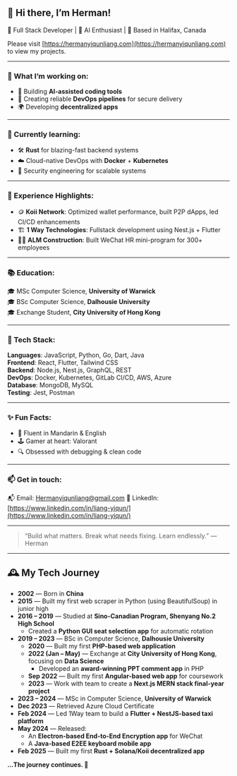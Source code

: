 ## 👋 Hi there, I’m Herman!

🚀 Full Stack Developer | 🧠 AI Enthusiast | 📍 Based in Halifax, Canada

Please visit [https://hermanyiqunliang.com](https://hermanyiqunliang.com) to view my projects. 

---

### 🔭 What I’m working on:
- 🧠 Building **AI-assisted coding tools**
- 🧪 Creating reliable **DevOps pipelines** for secure delivery
- 🌍 Developing **decentralized apps**


---

### 🌱 Currently learning:
- 🛠️ **Rust** for blazing-fast backend systems
- ☁️ Cloud-native DevOps with **Docker** + **Kubernetes**
- 🔐 Security engineering for scalable systems

---

### 💼 Experience Highlights:
- 🪙 **Koii Network**: Optimized wallet performance, built P2P dApps, led CI/CD enhancements
- 🏗️ **1 Way Technologies**: Fullstack development using Nest.js + Flutter
- 👷‍♂️ **ALM Construction**: Built WeChat HR mini-program for 300+ employees

---

### 📚 Education:
🎓 MSc Computer Science, **University of Warwick**  
🎓 BSc Computer Science, **Dalhousie University**   
🎓 Exchange Student, **City University of Hong Kong** 

---

### 🧰 Tech Stack:
**Languages**: JavaScript, Python, Go, Dart, Java  
**Frontend**: React, Flutter, Tailwind CSS  
**Backend**: Node.js, Nest.js, GraphQL, REST  
**DevOps**: Docker, Kubernetes, GitLab CI/CD, AWS, Azure  
**Database**: MongoDB, MySQL  
**Testing**: Jest, Postman

---

### ✨ Fun Facts:
- 💬 Fluent in Mandarin & English  
- 🕹️ Gamer at heart: Valorant  
- 🔍 Obsessed with debugging & clean code

---

### 📫 Get in touch:
📬 Email: Hermanyiqunliang@gmail.com
🔗 LinkedIn: [https://www.linkedin.com/in/liang-yiqun/](https://www.linkedin.com/in/liang-yiqun/)  


---

> “Build what matters. Break what needs fixing. Learn endlessly.” — Herman

---

## 🕰️ My Tech Journey

- **2002** — Born in **China**
- **2015** — Built my first web scraper in Python (using BeautifulSoup) in junior high
- **2016 – 2019** — Studied at **Sino-Canadian Program, Shenyang No.2 High School**  
  - Created a **Python GUI seat selection app** for automatic rotation
- **2019 – 2023** — BSc in Computer Science, **Dalhousie University**  
  - **2020** — Built my first **PHP-based web application**
  - **2022 (Jan – May)** — Exchange at **City University of Hong Kong**, focusing on **Data Science**  
    - Developed an **award-winning PPT comment app** in PHP  
  - **Sep 2022**  — Built my first **Angular-based web app** for coursework
  - **2023** — Work with team to create a **Next.js MERN stack final-year project**
- **2023 – 2024** — MSc in Computer Science, **University of Warwick**
- **Dec 2023** — Retrieved Azure Cloud Certificate
- **Feb 2024** — Led 1Way team to build a **Flutter + NestJS-based taxi platform**
- **May 2024** — Released:
  - An **Electron-based End-to-End Encryption app** for WeChat  
  - A **Java-based E2EE keyboard mobile app**
- **Feb 2025** — Built my first **Rust + Solana/Koii decentralized app**

**...The journey continues. 🚀**
